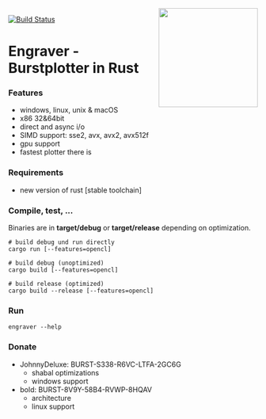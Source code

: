 <img align="right" src="https://i.imgur.com/PJsPNSG.png" height="200">
 
 [![Build Status](https://travis-ci.org/PoC-Consortium/engraver.svg?branch=master)](https://travis-ci.org/PoC-Consortium/engraver)

# Engraver - Burstplotter in Rust

### Features
- windows, linux, unix & macOS
- x86 32&64bit 
- direct and async i/o
- SIMD support: sse2, avx, avx2, avx512f
- gpu support
- fastest plotter there is

### Requirements
- new version of rust [stable toolchain]

### Compile, test, ...

Binaries are in **target/debug** or **target/release** depending on optimization.

``` shell
# build debug und run directly
cargo run [--features=opencl]

# build debug (unoptimized)
cargo build [--features=opencl]

# build release (optimized)
cargo build --release [--features=opencl]
```

### Run

```shell
engraver --help
```

### Donate 
* JohnnyDeluxe: BURST-S338-R6VC-LTFA-2GC6G
  - shabal optimizations
  - windows support
* bold: BURST-8V9Y-58B4-RVWP-8HQAV
  - architecture
  - linux support

